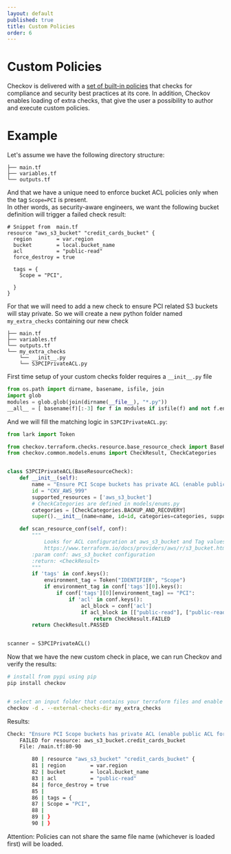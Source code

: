 ```yaml
---
layout: default
published: true
title: Custom Policies
order: 6
---
```


# Custom Policies

Checkov is delivered with a  [set of built-in policies](../3.Scans/resource-scans.md) that checks for compliance and security best practices at its core.
 In addition, Checkov enables loading of extra checks, that give the user a possibility to author and execute custom policies.

# Example 
Let's assume we have the following directory structure:
```text
├── main.tf
├── variables.tf
└── outputs.tf
```
And that we have a unique need to enforce bucket ACL policies only when the tag `Scope=PCI` is present.  
In other words, as security-aware engineers, we want the following bucket definition will trigger a failed check result:

```hcl-terraform
# Snippet from  main.tf
resource "aws_s3_bucket" "credit_cards_bucket" {
  region        = var.region
  bucket        = local.bucket_name
  acl           = "public-read"
  force_destroy = true

  tags = {
    Scope = "PCI",
    
  }
}
```
For that we will need to add a new check to ensure PCI related S3 buckets will stay private.
So we will create a new python folder named `my_extra_checks` containing our new check 

```text
├── main.tf
├── variables.tf
└── outputs.tf
└── my_extra_checks
    └── __init__.py
    └── S3PCIPrivateACL.py

```

First time setup of your custom checks folder requires a `__init__.py` file
```python
from os.path import dirname, basename, isfile, join
import glob
modules = glob.glob(join(dirname(__file__), "*.py"))
__all__ = [ basename(f)[:-3] for f in modules if isfile(f) and not f.endswith('__init__.py')]
```

And we will fill the matching logic in `S3PCIPrivateACL.py`:
```python
from lark import Token

from checkov.terraform.checks.resource.base_resource_check import BaseResourceCheck
from checkov.common.models.enums import CheckResult, CheckCategories


class S3PCIPrivateACL(BaseResourceCheck):
    def __init__(self):
        name = "Ensure PCI Scope buckets has private ACL (enable public ACL for non-pci buckets)"
        id = "CKV_AWS_999"
        supported_resources = ['aws_s3_bucket']
        # CheckCategories are defined in models/enums.py
        categories = [CheckCategories.BACKUP_AND_RECOVERY]
        super().__init__(name=name, id=id, categories=categories, supported_resources=supported_resources)

    def scan_resource_conf(self, conf):
        """
            Looks for ACL configuration at aws_s3_bucket and Tag values:
            https://www.terraform.io/docs/providers/aws/r/s3_bucket.html
        :param conf: aws_s3_bucket configuration
        :return: <CheckResult>
        """
        if 'tags' in conf.keys():
            environment_tag = Token("IDENTIFIER", "Scope")
            if environment_tag in conf['tags'][0].keys():
                if conf['tags'][0][environment_tag] == "PCI":
                    if 'acl' in conf.keys():
                        acl_block = conf['acl']
                        if acl_block in [["public-read"], ["public-read-write"], ["website"]]:
                            return CheckResult.FAILED
        return CheckResult.PASSED


scanner = S3PCIPrivateACL()

```
Now that we have the new custom check in place, we can run Checkov and verify the results:

```bash
# install from pypi using pip
pip install checkov


# select an input folder that contains your terraform files and enable loading of extra checks
checkov -d . --external-checks-dir my_extra_checks
```

Results:

```bash
Check: "Ensure PCI Scope buckets has private ACL (enable public ACL for non-pci buckets)"
	FAILED for resource: aws_s3_bucket.credit_cards_bucket
	File: /main.tf:80-90

		80 | resource "aws_s3_bucket" "credit_cards_bucket" {
		81 | region        = var.region
		82 | bucket        = local.bucket_name
		83 | acl           = "public-read"
		84 | force_destroy = true
		85 | 
		86 | tags = {
		87 | Scope = "PCI",
		88 | 
		89 | }
		90 | }
```

Attention: Policies can not share the same file name (whichever is loaded first) will be loaded.
